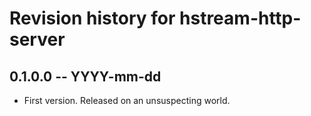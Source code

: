 # Revision history for hstream-http-server

## 0.1.0.0 -- YYYY-mm-dd

* First version. Released on an unsuspecting world.
